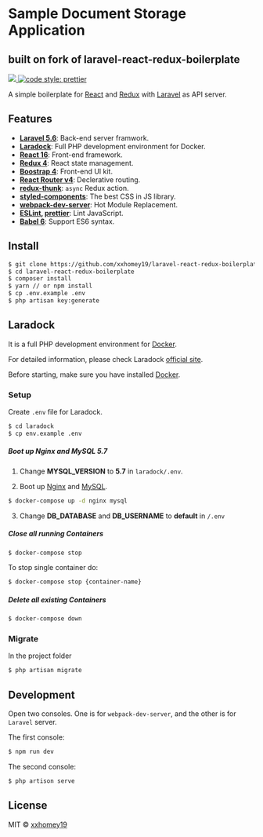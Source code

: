 # Sample Document Storage Application
## built on fork of laravel-react-redux-boilerplate

<a target="_blank" href="https://opensource.org/licenses/MIT" title="License: MIT">
  <img src="https://img.shields.io/badge/License-MIT-blue.svg">
</a>
<a href="#badge">
  <img alt="code style: prettier" src="https://img.shields.io/badge/code_style-prettier-ff69b4.svg">
</a>

A simple boilerplate for [React](https://reactjs.org/) and [Redux](https://redux.js.org/) with [Laravel](https://laravel.com) as API server.

## Features

-   **[Laravel 5.6](https://laravel.com/docs/5.6)**: Back-end server framwork.
-   **[Laradock](http://laradock.io/)**: Full PHP development environment for Docker.
-   **[React 16](https://reactjs.org/)**: Front-end framework.
-   **[Redux 4](https://redux.js.org/)**: React state management.
-   **[Boostrap 4](https://getbootstrap.com/)**: Front-end UI kit.
-   **[React Router v4](https://reacttraining.com/react-router/)**: Declerative routing.
-   **[redux-thunk](https://github.com/reduxjs/redux-thunk)**: `async` Redux action.
-   **[styled-components](https://www.styled-components.com/)**: The best CSS in JS library.
-   **[webpack-dev-server](https://github.com/webpack/webpack-dev-server)**: Hot Module Replacement.
-   **[ESLint](https://eslint.org/), [prettier](https://github.com/prettier/prettier)**: Lint JavaScript.
-   **[Babel 6](https://babeljs.io/)**: Support ES6 syntax.

## Install

```sh
$ git clone https://github.com/xxhomey19/laravel-react-redux-boilerplate.git
$ cd laravel-react-redux-boilerplate
$ composer install
$ yarn // or npm install
$ cp .env.example .env
$ php artisan key:generate
```

## Laradock

It is a full PHP development environment for [Docker](https://www.docker.com/).

For detailed information, please check Laradock [official site](http://laradock.io/).

Before starting, make sure you have installed [Docker](https://www.docker.com/).

### Setup

Create `.env` file for Laradock.

```sh
$ cd laradock
$ cp env.example .env
```

##### Boot up Nginx and MySQL 5.7

1. Change **MYSQL_VERSION** to **5.7** in `laradock/.env`.

2. Boot up [Nginx](https://nginx.org/en/) and [MySQL](https://www.mysql.com/).

```sh
$ docker-compose up -d nginx mysql
```

3. Change **DB_DATABASE** and **DB_USERNAME** to **default** in `/.env`

##### Close all running Containers

```sh
$ docker-compose stop
```

To stop single container do:

```sh
$ docker-compose stop {container-name}
```

##### Delete all existing Containers

```sh
$ docker-compose down
```

### Migrate

In the project folder

```sh
$ php artisan migrate
```

## Development

Open two consoles. One is for `webpack-dev-server`, and the other is for `Laravel` server.

The first console:

```sh
$ npm run dev
```

The second console:

```sh
$ php artison serve
```

## License

MIT © [xxhomey19](https://github.com/xxhomey19)
